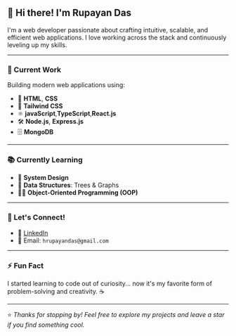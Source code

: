 <!--
**rupayand97/rupayand97** is a ✨ _special_ ✨ repository because its `README.md` (this file) appears on your GitHub profile.

Here are some ideas to get you started:

- 🔭 I’m currently working on ...
- 🌱 I’m currently learning ...
- 👯 I’m looking to collaborate on ...
- 🤔 I’m looking for help with ...
- 💬 Ask me about ...
- 📫 How to reach me: ...
- 😄 Pronouns: ...
- ⚡ Fun fact: ...
-->

## 👋 Hi there! I'm Rupayan Das

I'm a web developer passionate about crafting intuitive, scalable, and efficient web applications. I love working across the stack and continuously leveling up my skills.

---

### 🚀 Current Work
Building modern web applications using:
- 🧱 **HTML**, **CSS**
- 🎨 **Tailwind CSS**
- ⚛️ **javaScript**,**TypeScript**,**React.js**
- 🛠️ **Node.js**, **Express.js**
- 🗄️ **MongoDB**

---

### 📚 Currently Learning
- 🧠 **System Design**
- 🌳 **Data Structures**: Trees & Graphs
- 👨‍💻 **Object-Oriented Programming (OOP)**

---

### 💬 Let's Connect!
- 💼 [LinkedIn](https://www.linkedin.com/in/rupayandas/)
- 📧 Email: `hrupayandas@gmail.com`

---

### ⚡ Fun Fact
I started learning to code out of curiosity... now it's my favorite form of problem-solving and creativity. ☕

---

⭐️ *Thanks for stopping by! Feel free to explore my projects and leave a star if you find something cool.*
